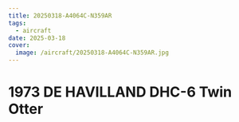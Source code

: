 ```yaml
---
title: 20250318-A4064C-N359AR
tags:
  - aircraft
date: 2025-03-18
cover:
  image: /aircraft/20250318-A4064C-N359AR.jpg
---
```


# 1973 DE HAVILLAND DHC-6 Twin Otter